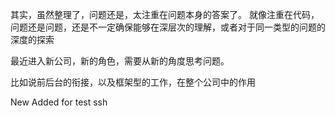 其实，虽然整理了，问题还是，太注重在问题本身的答案了。
就像注重在代码，问题还是问题，还是不一定确保能够在深层次的理解，或者对于同一类型的问题的深度的探索

最近进入新公司，新的角色，需要从新的角度思考问题。

比如说前后台的衔接，以及框架型的工作，在整个公司中的作用

New Added for test ssh
